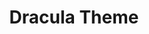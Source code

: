 ---
git: https://github.com/dracula/dracula-theme
logohandle: draculatheme
sort: draculatheme
title: Dracula Theme
website: https://draculatheme.com/
---